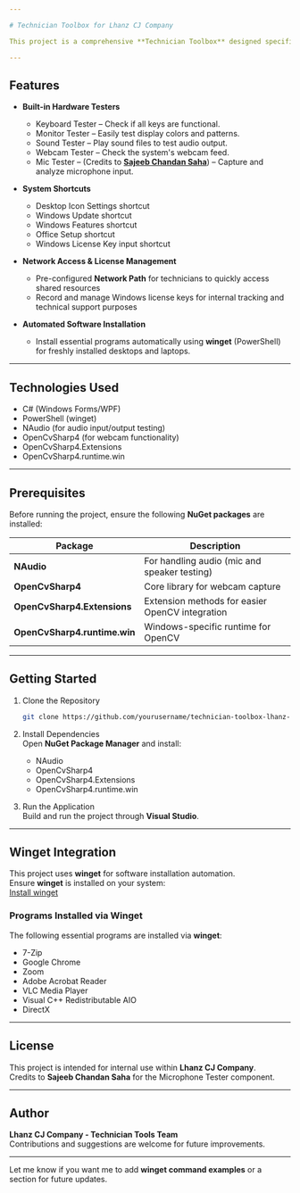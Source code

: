 ```yaml
---

# Technician Toolbox for Lhanz CJ Company

This project is a comprehensive **Technician Toolbox** designed specifically for **Lhanz CJ Company**. It provides technicians with a set of essential tools to test hardware components, access system settings, install necessary programs, and manage Windows configurations, all from a single application interface.

---
```


## Features

- **Built-in Hardware Testers**  
    - Keyboard Tester – Check if all keys are functional.  
    - Monitor Tester – Easily test display colors and patterns.  
    - Sound Tester – Play sound files to test audio output.  
    - Webcam Tester – Check the system's webcam feed.  
    - Mic Tester – (Credits to [**Sajeeb Chandan Saha**](https://github.com/sajeebchandan/MicTest)) – Capture and analyze microphone input.

- **System Shortcuts**  
    - Desktop Icon Settings shortcut  
    - Windows Update shortcut  
    - Windows Features shortcut  
    - Office Setup shortcut  
    - Windows License Key input shortcut

- **Network Access & License Management**  
    - Pre-configured **Network Path** for technicians to quickly access shared resources  
    - Record and manage Windows license keys for internal tracking and technical support purposes

- **Automated Software Installation**  
    - Install essential programs automatically using **winget** (PowerShell) for freshly installed desktops and laptops.

---

## Technologies Used

- C# (Windows Forms/WPF)
- PowerShell (winget)
- NAudio (for audio input/output testing)
- OpenCvSharp4 (for webcam functionality)
- OpenCvSharp4.Extensions
- OpenCvSharp4.runtime.win

---

## Prerequisites

Before running the project, ensure the following **NuGet packages** are installed:

| Package | Description |
|---|---|
| **NAudio** | For handling audio (mic and speaker testing) |
| **OpenCvSharp4** | Core library for webcam capture |
| **OpenCvSharp4.Extensions** | Extension methods for easier OpenCV integration |
| **OpenCvSharp4.runtime.win** | Windows-specific runtime for OpenCV |

---

## Getting Started

1. Clone the Repository
    ```bash
    git clone https://github.com/yourusername/technician-toolbox-lhanz-cj.git
    ```

2. Install Dependencies  
   Open **NuGet Package Manager** and install:

    - NAudio
    - OpenCvSharp4
    - OpenCvSharp4.Extensions
    - OpenCvSharp4.runtime.win

3. Run the Application  
   Build and run the project through **Visual Studio**.

---

## Winget Integration

This project uses **winget** for software installation automation.  
Ensure **winget** is installed on your system:  
[Install winget](https://learn.microsoft.com/en-us/windows/package-manager/winget/)

### Programs Installed via Winget

The following essential programs are installed via **winget**:

- 7-Zip
- Google Chrome
- Zoom
- Adobe Acrobat Reader
- VLC Media Player
- Visual C++ Redistributable AIO
- DirectX

---

## License

This project is intended for internal use within **Lhanz CJ Company**.  
Credits to **Sajeeb Chandan Saha** for the Microphone Tester component.

---

## Author

**Lhanz CJ Company - Technician Tools Team**  
Contributions and suggestions are welcome for future improvements.

---

Let me know if you want me to add **winget command examples** or a section for future updates.
